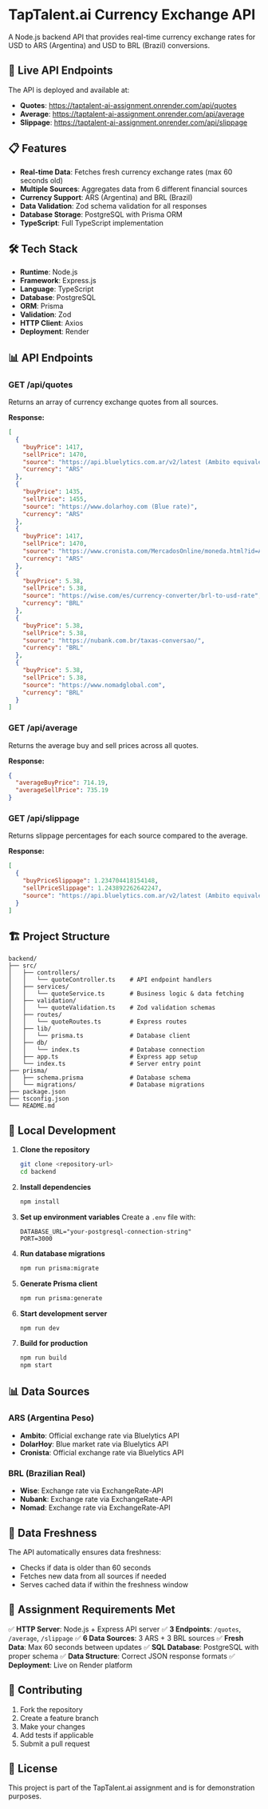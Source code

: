 # TapTalent.ai Currency Exchange API

A Node.js backend API that provides real-time currency exchange rates for USD to ARS (Argentina) and USD to BRL (Brazil) conversions.

## 🚀 Live API Endpoints

The API is deployed and available at:

- **Quotes**: https://taptalent-ai-assignment.onrender.com/api/quotes
- **Average**: https://taptalent-ai-assignment.onrender.com/api/average
- **Slippage**: https://taptalent-ai-assignment.onrender.com/api/slippage

## 📋 Features

- **Real-time Data**: Fetches fresh currency exchange rates (max 60 seconds old)
- **Multiple Sources**: Aggregates data from 6 different financial sources
- **Currency Support**: ARS (Argentina) and BRL (Brazil)
- **Data Validation**: Zod schema validation for all responses
- **Database Storage**: PostgreSQL with Prisma ORM
- **TypeScript**: Full TypeScript implementation

## 🛠️ Tech Stack

- **Runtime**: Node.js
- **Framework**: Express.js
- **Language**: TypeScript
- **Database**: PostgreSQL
- **ORM**: Prisma
- **Validation**: Zod
- **HTTP Client**: Axios
- **Deployment**: Render

## 📊 API Endpoints

### GET /api/quotes
Returns an array of currency exchange quotes from all sources.

**Response:**
```json
[
  {
    "buyPrice": 1417,
    "sellPrice": 1470,
    "source": "https://api.bluelytics.com.ar/v2/latest (Ambito equivalent)",
    "currency": "ARS"
  },
  {
    "buyPrice": 1435,
    "sellPrice": 1455,
    "source": "https://www.dolarhoy.com (Blue rate)",
    "currency": "ARS"
  },
  {
    "buyPrice": 1417,
    "sellPrice": 1470,
    "source": "https://www.cronista.com/MercadosOnline/moneda.html?id=ARSB (Official rate)",
    "currency": "ARS"
  },
  {
    "buyPrice": 5.38,
    "sellPrice": 5.38,
    "source": "https://wise.com/es/currency-converter/brl-to-usd-rate",
    "currency": "BRL"
  },
  {
    "buyPrice": 5.38,
    "sellPrice": 5.38,
    "source": "https://nubank.com.br/taxas-conversao/",
    "currency": "BRL"
  },
  {
    "buyPrice": 5.38,
    "sellPrice": 5.38,
    "source": "https://www.nomadglobal.com",
    "currency": "BRL"
  }
]
```

### GET /api/average
Returns the average buy and sell prices across all quotes.

**Response:**
```json
{
  "averageBuyPrice": 714.19,
  "averageSellPrice": 735.19
}
```

### GET /api/slippage
Returns slippage percentages for each source compared to the average.

**Response:**
```json
[
  {
    "buyPriceSlippage": 1.234704418154148,
    "sellPriceSlippage": 1.243892262642247,
    "source": "https://api.bluelytics.com.ar/v2/latest (Ambito equivalent)"
  }
]
```

## 🏗️ Project Structure

```
backend/
├── src/
│   ├── controllers/
│   │   └── quoteController.ts    # API endpoint handlers
│   ├── services/
│   │   └── quoteService.ts       # Business logic & data fetching
│   ├── validation/
│   │   └── quoteValidation.ts    # Zod validation schemas
│   ├── routes/
│   │   └── quoteRoutes.ts        # Express routes
│   ├── lib/
│   │   └── prisma.ts             # Database client
│   ├── db/
│   │   └── index.ts              # Database connection
│   ├── app.ts                    # Express app setup
│   └── index.ts                  # Server entry point
├── prisma/
│   ├── schema.prisma             # Database schema
│   └── migrations/               # Database migrations
├── package.json
├── tsconfig.json
└── README.md
```

## 🚀 Local Development

1. **Clone the repository**
   ```bash
   git clone <repository-url>
   cd backend
   ```

2. **Install dependencies**
   ```bash
   npm install
   ```

3. **Set up environment variables**
   Create a `.env` file with:
   ```
   DATABASE_URL="your-postgresql-connection-string"
   PORT=3000
   ```

4. **Run database migrations**
   ```bash
   npm run prisma:migrate
   ```

5. **Generate Prisma client**
   ```bash
   npm run prisma:generate
   ```

6. **Start development server**
   ```bash
   npm run dev
   ```

7. **Build for production**
   ```bash
   npm run build
   npm start
   ```

## 📊 Data Sources

### ARS (Argentina Peso)
- **Ambito**: Official exchange rate via Bluelytics API
- **DolarHoy**: Blue market rate via Bluelytics API
- **Cronista**: Official exchange rate via Bluelytics API

### BRL (Brazilian Real)
- **Wise**: Exchange rate via ExchangeRate-API
- **Nubank**: Exchange rate via ExchangeRate-API
- **Nomad**: Exchange rate via ExchangeRate-API

## 🔄 Data Freshness

The API automatically ensures data freshness:
- Checks if data is older than 60 seconds
- Fetches new data from all sources if needed
- Serves cached data if within the freshness window

## 📝 Assignment Requirements Met

✅ **HTTP Server**: Node.js + Express API server
✅ **3 Endpoints**: `/quotes`, `/average`, `/slippage`
✅ **6 Data Sources**: 3 ARS + 3 BRL sources
✅ **Fresh Data**: Max 60 seconds between updates
✅ **SQL Database**: PostgreSQL with proper schema
✅ **Data Structure**: Correct JSON response formats
✅ **Deployment**: Live on Render platform

## 🤝 Contributing

1. Fork the repository
2. Create a feature branch
3. Make your changes
4. Add tests if applicable
5. Submit a pull request

## 📄 License

This project is part of the TapTalent.ai assignment and is for demonstration purposes.